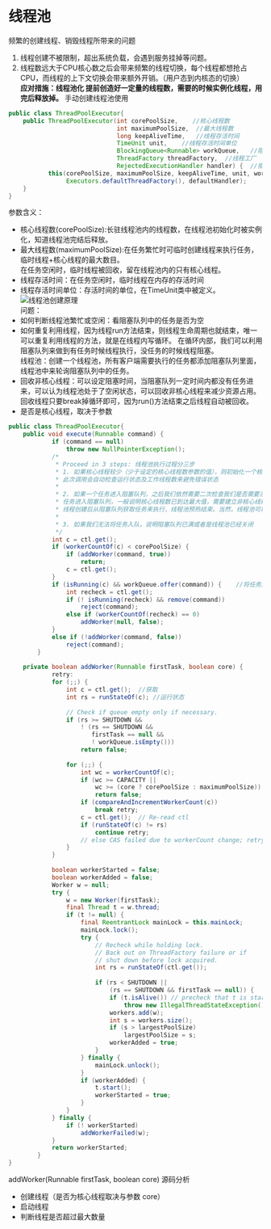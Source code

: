 # 线程池  
频繁的创建线程、销毁线程所带来的问题  
1. 线程创建不被限制，超出系统负载，会遇到服务挂掉等问题。
2. 线程数远大于CPU核心数之后会带来频繁的线程切换，每个线程都想抢占CPU，而线程的上下文切换会带来额外开销。（用户态到内核态的切换）  
 **应对措施：线程池化 提前创造好一定量的线程数，需要的时候实例化线程，用完后释放掉。**
 手动创建线程池使用 
 ```java
public class ThreadPoolExecutor{
     public ThreadPoolExecutor(int corePoolSize,    //核心线程数
                               int maximumPoolSize,  //最大线程数 
                               long keepAliveTime,   //线程存活时间
                               TimeUnit unit,    //线程存活时间单位
                               BlockingQueue<Runnable> workQueue,   //阻塞队列
                               ThreadFactory threadFactory,  //线程工厂
                               RejectedExecutionHandler handler) {  //拒绝策略
            this(corePoolSize, maximumPoolSize, keepAliveTime, unit, workQueue,
                 Executors.defaultThreadFactory(), defaultHandler);
     }
}
```
参数含义：
- 核心线程数(corePoolSize):长驻线程池内的线程数，在线程池初始化时被实例化，知道线程池完结后释放。
- 最大线程数(maximumPoolSize):在任务繁忙时可临时创建线程来执行任务，临时线程+核心线程的最大数目。  
  在任务空闲时，临时线程被回收，留在线程池内的只有核心线程。
- 线程存活时间：在任务空闲时，临时线程在内存的存活时间
- 线程存活时间单位：存活时间的单位，在TimeUnit类中被定义。  
![线程池创建原理](/img/线程池原理图.PNG)  
问题：
- 如何判断线程池繁忙或空闲：看阻塞队列中的任务是否为空  
- 如何重复利用线程，因为线程run方法结束，则线程生命周期也就结束，唯一可以重复利用线程的方法，就是在线程内写循环。
在循环内部，我们可以利用阻塞队列来做到有任务时候线程执行，没任务的时候线程阻塞。  
线程池：创建一个线程池，所有客户端需要执行的任务都添加阻塞队列里面，线程池中来轮询阻塞队列中的任务。
- 回收非核心线程：可以设定阻塞时间，当阻塞队列一定时间内都没有任务进来，可以认为线程池处于了空闲状态，可以回收非核心线程来减少资源占用。回收线程只要break掉循环即可，因为run()方法结束之后线程自动被回收。
- 是否是核心线程，取决于参数
```java
public class ThreadPoolExecutor{
    public void execute(Runnable command) {
            if (command == null)
                throw new NullPointerException();
            /*
             * Proceed in 3 steps: 线程池执行过程分三步
             * 1. 如果核心线程较少（少于设定的核心线程数参数的值），则初始化一个核心线程来执行命令作为它的第一个任务。
             * 此次调用会自动检查运行状态及工作线程数来避免错误状态
             * 
             * 2. 如果一个任务进入阻塞队列，之后我们依然需要二次检查我们是否需要添加一个线程
             * 任务进入阻塞队列，一般说明核心线程数已到达最大值，需要建立非核心线程来执行任务???
             * 线程创建后从阻塞队列获取任务来执行，线程池预热结束。当然，线程池可以提前预热，即在初始化时就创建一定量的核心线程数。
             *
             * 3. 如果我们无法将任务入队，说明阻塞队列已满或者是线程池已经关闭
             */
            int c = ctl.get();
            if (workerCountOf(c) < corePoolSize) {  
                if (addWorker(command, true))
                    return;
                c = ctl.get();
            }
            if (isRunning(c) && workQueue.offer(command)) {    //将任务添加到队列
                int recheck = ctl.get();
                if (! isRunning(recheck) && remove(command))
                    reject(command);
                else if (workerCountOf(recheck) == 0)
                    addWorker(null, false);
            }
            else if (!addWorker(command, false))
                reject(command);
        }
        
    private boolean addWorker(Runnable firstTask, boolean core) {
            retry:
            for (;;) {
                int c = ctl.get();  //获取
                int rs = runStateOf(c); //运行状态
    
                // Check if queue empty only if necessary.
                if (rs >= SHUTDOWN &&
                    ! (rs == SHUTDOWN &&
                       firstTask == null &&
                       ! workQueue.isEmpty()))
                    return false;
    
                for (;;) {
                    int wc = workerCountOf(c);
                    if (wc >= CAPACITY ||
                        wc >= (core ? corePoolSize : maximumPoolSize))
                        return false;
                    if (compareAndIncrementWorkerCount(c))
                        break retry;
                    c = ctl.get();  // Re-read ctl
                    if (runStateOf(c) != rs)
                        continue retry;
                    // else CAS failed due to workerCount change; retry inner loop
                }
            }
    
            boolean workerStarted = false;
            boolean workerAdded = false;
            Worker w = null;
            try {
                w = new Worker(firstTask);
                final Thread t = w.thread;
                if (t != null) {
                    final ReentrantLock mainLock = this.mainLock;
                    mainLock.lock();
                    try {
                        // Recheck while holding lock.
                        // Back out on ThreadFactory failure or if
                        // shut down before lock acquired.
                        int rs = runStateOf(ctl.get());
    
                        if (rs < SHUTDOWN ||
                            (rs == SHUTDOWN && firstTask == null)) {
                            if (t.isAlive()) // precheck that t is startable
                                throw new IllegalThreadStateException();
                            workers.add(w);
                            int s = workers.size();
                            if (s > largestPoolSize)
                                largestPoolSize = s;
                            workerAdded = true;
                        }
                    } finally {
                        mainLock.unlock();
                    }
                    if (workerAdded) {
                        t.start();
                        workerStarted = true;
                    }
                }
            } finally {
                if (! workerStarted)
                    addWorkerFailed(w);
            }
            return workerStarted;
        }
}
```
addWorker(Runnable firstTask, boolean core) 源码分析
- 创建线程（是否为核心线程取决与参数 core）
- 启动线程
- 判断线程是否超过最大数量
